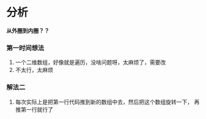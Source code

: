 # 分析

**从外圈到内圈？？**

### 第一时间想法

1. 一个二维数组，好像就是遍历，没啥问题呀，太麻烦了，需要改
2. 不太行，太麻烦

### 解法二

1. 每次实际上是把第一行代码推到新的数组中去，然后把这个数组旋转一下， 再推第一行就行了
